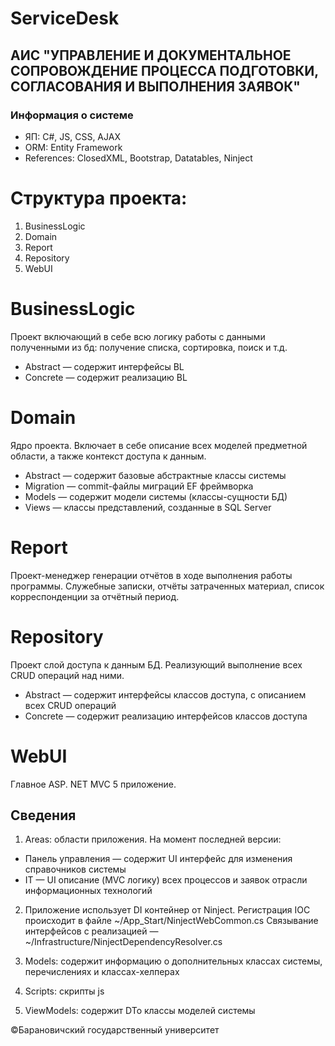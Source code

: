 # ServiceDesk
## АИС "УПРАВЛЕНИЕ И ДОКУМЕНТАЛЬНОЕ СОПРОВОЖДЕНИЕ ПРОЦЕССА ПОДГОТОВКИ, СОГЛАСОВАНИЯ И ВЫПОЛНЕНИЯ ЗАЯВОК"

### Информация о системе 
* ЯП: C#, JS, CSS, AJAX
* ORM: Entity Framework 
* References: ClosedXML, Bootstrap, Datatables, Ninject

# Структура проекта:

1. BusinessLogic
2. Domain
3. Report
4. Repository
5. WebUI

# BusinessLogic

Проект включающий в себе всю логику работы с данными полученными из бд: получение списка, сортировка, поиск и т.д.
* Abstract — содержит интерфейсы BL
* Concrete — содержит реализацию BL

# Domain

Ядро проекта. Включает в себе описание всех моделей предметной области, а также контекст доступа к данным.

* Abstract — содержит базовые абстрактные классы системы
* Migration — commit-файлы миграций EF фреймворка
* Models — содержит модели системы (классы-сущности БД)
* Views — классы представлений, созданные в SQL Server

# Report

Проект-менеджер генерации отчётов в ходе выполнения работы программы. Служебные записки, отчёты затраченных материал, список корреспонденции за отчётный период.

# Repository

Проект слой доступа к данным БД. Реализующий выполнение всех CRUD операций над ними.
* Abstract — содержит интерфейсы классов доступа, с описанием всех CRUD операций
* Concrete — содержит реализацию интерфейсов классов доступа

# WebUI

Главное ASP. NET MVC 5 приложение. 

## Сведения

1. Areas: области приложения. На момент последней версии: 
* Панель управления — содержит UI интерфейс для изменения справочников системы
* IT — UI описание (MVC логику) всех процессов и заявок отрасли информационных технологий

2. Приложение использует DI контейнер от Ninject. Регистрация IOC происходит в файле ~/App_Start/NinjectWebCommon.cs 
   Связывание интерфейсов с реализацией — ~/Infrastructure/NinjectDependencyResolver.cs

3. Models: содержит информацию о дополнительных классах системы, перечислениях и классах-хелперах
4. Scripts: скрипты js
5. ViewModels: содержит DTo классы моделей системы

&copy;Барановичский государственный университет
